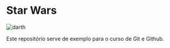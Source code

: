 # Star Wars

![darth](https://user-images.githubusercontent.com/53315899/81985694-f99fe100-960c-11ea-9808-77c22dd6c939.png)

Este repositório serve de exemplo para o curso de Git e Github.
